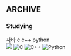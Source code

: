 ## ARCHIVE 
   
### Studying
자바 c c++ python
</br>
<img src="https://img.shields.io/badge/Java-007396?style=flat&logo=OpenJDK&logoColor=white"/></a>
![C](https://img.shields.io/badge/c-%2300599C.svg?style=for-the-badge&logo=c&logoColor=white)
![C++](https://img.shields.io/badge/c++-%2300599C.svg?style=for-the-badge&logo=c%2B%2B&logoColor=white)
![Python](https://img.shields.io/badge/python-3670A0?style=for-the-badge&logo=python&logoColor=ffdd54)
